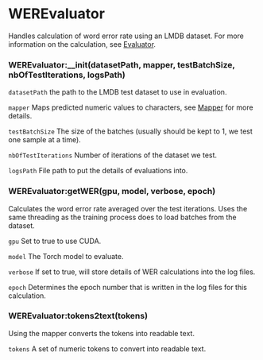 # WEREvaluator

Handles calculation of word error rate using an LMDB dataset. For more information on the calculation, see [Evaluator](https://github.com/SeanNaren/CTCSpeechRecognition/doc/Evaluator.md).

### WEREvaluator:__init(datasetPath, mapper, testBatchSize, nbOfTestIterations, logsPath)

`datasetPath` the path to the LMDB test dataset to use in evaluation.

`mapper` Maps predicted numeric values to characters, see [Mapper](https://github.com/SeanNaren/CTCSpeechRecognition/doc/Mapper.md) for more details.

`testBatchSize` The size of the batches (usually should be kept to 1, we test one sample at a time).

`nbOfTestIterations` Number of iterations of the dataset we test.

`logsPath` File path to put the details of evaluations into.


### WEREvaluator:getWER(gpu, model, verbose, epoch)

Calculates the word error rate averaged over the test iterations. Uses the same threading as the training process does to load batches from the dataset.

`gpu` Set to true to use CUDA.

`model` The Torch model to evaluate.

`verbose` If set to true, will store details of WER calculations into the log files.

`epoch` Determines the epoch number that is written in the log files for this calculation.


### WEREvaluator:tokens2text(tokens)

Using the mapper converts the tokens into readable text.

`tokens` A set of numeric tokens to convert into readable text.